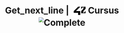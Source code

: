 <!--HEADER-->
<h1 align="center"> Get_next_line | 
 <picture>
  <source media="(prefers-color-scheme: dark)" srcset="readme_resources/42_Logo_White.svg">
  <img alt="42 Logo" width=40 align="center" src="readme_resources/42_Logo.svg">
 </picture>
 Cursus 
  <img alt="Complete" src="https://raw.githubusercontent.com/Mqxx/GitHub-Markdown/main/blockquotes/badge/dark-theme/complete.svg">
</h1>
<!--FINISH HEADER-->

